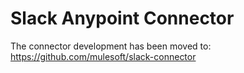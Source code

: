 # Slack Anypoint Connector

The connector development has been moved to: https://github.com/mulesoft/slack-connector
